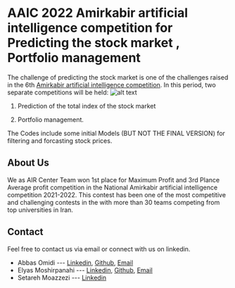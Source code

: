 # AAIC 2022  Amirkabir artificial intelligence competition for Predicting the stock market , Portfolio management


The challenge of predicting the stock market is one of the challenges raised 
in the 6th [Amirkabir artificial intelligence competition](https://aaic.aut.ac.ir/competition/4). In this period, two separate competitions will be held:
![alt text](https://aaic.aut.ac.ir/media/documents/competitions/asserts/poster_7bNFlje.jpg)

1) Prediction of the total index of the stock market

2) Portfolio management.

The Codes include some initial Models (BUT NOT THE FINAL VERSION) for filtering and forcasting stock prices.

## About Us
We as AIR Center Team won 1st place   for Maximum Profit and 3rd Plance Average profit competition in the National  Amirkabir artificial intelligence competition 2021-2022. 
This contest has been one of the most competitive and challenging contests in the with more than 30 teams competing 
from top universities in Iran.

## Contact
Feel free to contact us via email or connect with us on linkedin.

- Abbas Omidi --- [Linkedin](https://www.linkedin.com/in/abbasomidi77/), [Github](https://github.com/abbasomidi77), [Email](mailto:abbasomidi77@gmail.com)
- Elyas Moshirpanahi --- [Linkedin](https://www.linkedin.com/in/ElyasMoshirpanahi1997), [Github](https://github.com/elyas1376), [Email](mailto:elyasmoshirpanahe1376@gmail.com)
- Setareh Moazzezi ---  [Linkedin](https://www.linkedin.com/in/setareh-moazzezi-a1679182)
